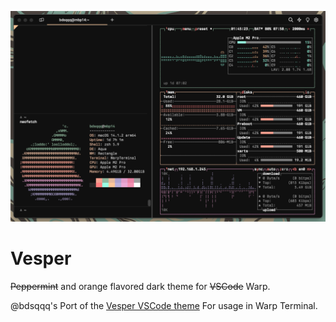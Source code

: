![Screenshot](./vesper.png)

# Vesper

~~Peppermint~~ and orange flavored dark theme for ~~VSCode~~ Warp.

@bdsqqq's Port of the [Vesper VSCode theme](https://github.com/raunofreiberg/vesper/tree/main) For usage in Warp Terminal.
